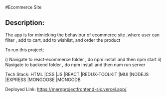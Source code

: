 #Ecommerce Site

## Description:

The app is for mimicking the behaviour of ecommerce site ,where user can filter , add to cart, add to wishlist, and order the product

To run this project;

i) Navigate to react-ecommerce folder , do npm install and then npm start
ii) Navigate to backend folder , do npm install and then num run server 


Tech Stack: HTML |CSS |JS |REACT |REDUX-TOOLKIT |MUI |NODEJS |EXPRESS |MONGOOSE |MONGODB

Deployed Link: https://mernprojectfrontend-six.vercel.app/


